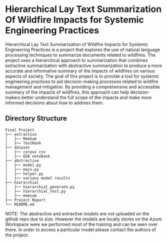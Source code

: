 # Hierarchical Lay Text Summarization Of Wildfire Impacts for Systemic Engineering Practices

Hierarchical Lay Text Summarization of Wildfire Impacts for Systemic Engineering Practices is a project that explores the use of natural language processing techniques to summarize documents related to wildfires. The project uses a hierarchical approach to summarization that combines extractive summarization with abstractive summarization to produce a more accurate and informative summary of the impacts of wildfires on various aspects of society. The goal of this project is to provide a tool for systemic engineering practices to aid decision-making processes related to wildfire management and mitigation. By providing a comprehensive and accessible summary of the impacts of wildfires, this approach can help decision-makers better understand the full scope of the impacts and make more informed decisions about how to address them.

## Directory Structure

```
Final Project
├── extractive
│   ├── MemSum
│   ├── TextRank
├── dataset
│   ├── corpus csv
│   ├── EDA notebook
├── abstractive
│   ├── model.py
│   ├── main.py
│   ├── helper.py
│   ├── various model results
├── hierarchial
│   ├── hierarchial_generate.py
│   ├── hierarchial_test.py
│   ├── memsum
├── Project Report
└── README.md
```

NOTE: The abstractive and extractive models are not uploaded on the github repo due to size. However the models are locally stores on the Azure Workspace were we performed most of the training and can be seen over there. In order to access a particular model please contact the authors of the project.



